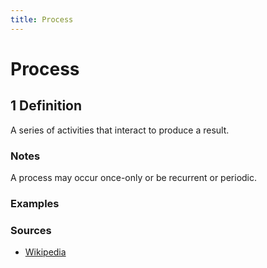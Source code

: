 ```yaml
---
title: Process
---
```


# Process

## 1 Definition

A series of activities that interact to produce a result.

### Notes 
A process may occur once-only or be recurrent or periodic.

### Examples 

### Sources
- [Wikipedia](https://en.wikipedia.org/wiki/Process)
